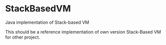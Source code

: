 StackBasedVM
============

Java implementation of Stack-based VM

This should be a reference implementation of own version Stack-Based VM for other project.
